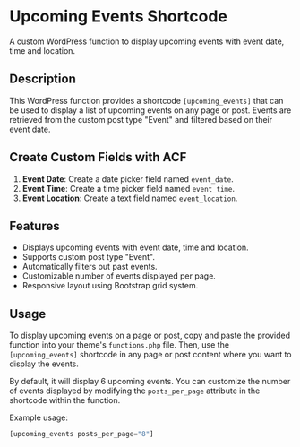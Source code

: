 # Upcoming Events Shortcode

A custom WordPress function to display upcoming events with event date, time and location. 

## Description

This WordPress function provides a shortcode `[upcoming_events]` that can be used to display a list of upcoming events on any page or post. Events are retrieved from the custom post type "Event" and filtered based on their event date.

## Create Custom Fields with ACF

1. **Event Date**: Create a date picker field named `event_date`.
2. **Event Time**: Create a time picker field named `event_time`.
3. **Event Location**: Create a text field named `event_location`.

## Features

- Displays upcoming events with event date, time and location.
- Supports custom post type "Event".
- Automatically filters out past events.
- Customizable number of events displayed per page.
- Responsive layout using Bootstrap grid system.

## Usage

To display upcoming events on a page or post, copy and paste the provided function into your theme's `functions.php` file. Then, use the `[upcoming_events]` shortcode in any page or post content where you want to display the events.

By default, it will display 6 upcoming events. You can customize the number of events displayed by modifying the `posts_per_page` attribute in the shortcode within the function.

Example usage:

```php
[upcoming_events posts_per_page="8"]

